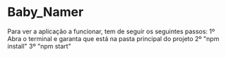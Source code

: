 # Baby_Namer

Para ver a aplicação a funcionar, tem de seguir os seguintes passos:
1º Abra o terminal e garanta que está na pasta principal do projeto
2º "npm install"
3º "npm start"
